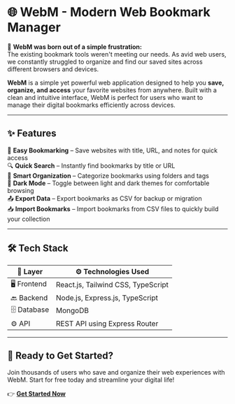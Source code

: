 # 🌐 WebM - Modern Web Bookmark Manager

📣 **WebM was born out of a simple frustration:**  
The existing bookmark tools weren't meeting our needs. As avid web users, we constantly struggled to organize and find our saved sites across different browsers and devices.

**WebM** is a simple yet powerful web application designed to help you **save, organize, and access** your favorite websites from anywhere. Built with a clean and intuitive interface, WebM is perfect for users who want to manage their digital bookmarks efficiently across devices.

---

## ✨ Features

📌 **Easy Bookmarking** – Save websites with title, URL, and notes for quick access  
🔍 **Quick Search** – Instantly find bookmarks by title or URL  
📂 **Smart Organization** – Categorize bookmarks using folders and tags  
🌙 **Dark Mode** – Toggle between light and dark themes for comfortable browsing  
📤 **Export Data** – Export bookmarks as CSV for backup or migration  
📥 **Import Bookmarks** – Import bookmarks from CSV files to quickly build your collection  

---

## 🛠️ Tech Stack

| 🧩 Layer     | ⚙️ Technologies Used                      |
|-------------|-------------------------------------------|
| 🖥️ Frontend  | React.js, Tailwind CSS, TypeScript         |
| 🔙 Backend   | Node.js, Express.js, TypeScript            |
| 🗄️ Database  | MongoDB                                   |
| ⚙️ API       | REST API using Express Router              |

---

## 🚀 Ready to Get Started?

Join thousands of users who save and organize their web experiences with WebM. Start for free today and streamline your digital life!

👉 **[Get Started Now](https://web-m-sand.vercel.app/)**
